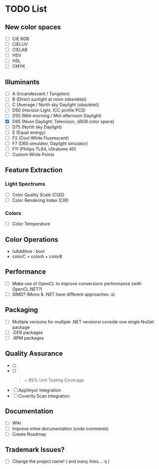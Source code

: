 # TODO List

## New color spaces
 * [ ] CIE RGB
 * [ ] CIELUV
 * [ ] CIELAB
 * [ ] HSV
 * [ ] HSL
 * [ ] CMYK

## Illuminants
 * [ ] A (Incandescent / Tungsten)
 * [ ] B (Direct sunlight at noon (obsolete))
 * [ ] C (Average / North sky Daylight (obsolete))
 * [ ] D50 (Horizon Light. ICC profile PCS)
 * [ ] D55 (Mid-morning / Mid-afternoon Daylight)
 * [X] D65 (Noon Daylight: Television, sRGB color space)
 * [ ] D75 (North sky Daylight)
 * [ ] E (Equal energy)
 * [ ] F2 (Cool White Fluorescent)
 * [ ] F7 (D65 simulator, Daylight simulator)
 * [ ] F11 (Philips TL84, Ultralume 40)
 * [ ] Custom White Points

## Feature Extraction

### Light Spectrums
  * [ ] Color Quality Scale (CQS)
  * [ ] Color Rendering Index (CRI)

### Colors
  * [ ] Color Temperature

## Color Operations
  * IsAdditive : bool
  * colorC = colorA + colorB

## Performance
  * [ ] Make use of OpenCL to improve conversions performance (with OpenCL.NET?)
  * [ ] SIMD? (Mono & .NET have different approaches :s)

## Packaging
  * [ ] Multiple versions for multiple .NET versionsi conside one single NuGet package
  * [ ] .DEB packages
  * [ ] .RPM packages

## Quality Assurance
  * [ ]  
  * [ ] >= 85% Unit Testing Coverage
  * [ ] AppVeyor Integration
  * [ ] Coverity Scan Integration

## Documentation
  * [ ] Wiki
  * [ ] Improve inline documentation (code comments)
  * [ ] Create Roadmap

## Trademark Issues?
 * [ ] Change the project name! ( and many links... :s )

